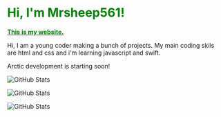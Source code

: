<h1> <strong style="color: green"> Hi, I'm Mrsheep561! </strong> </h1>
<a href="https://arctic-team.github.io"> <strong style="color: green"> This is my website. </strong></a>
<p> Hi, I am a young coder making a bunch of projects.
My main coding skils are html and css and i'm learning javascript and swift.</p>
<p>
  Arctic development is starting soon!
</p>

![GitHub Stats](https://github-readme-stats.vercel.app/api?username=Mrsheep561&theme=radical&show_icons=true&hide_border=true&count_private=true)

![GitHub Stats](https://github-readme-stats.vercel.app/api/top-langs/?username=Mrsheep561&theme=radical&show_icons=true&hide_border=true&layout=compact)

![GitHub Stats](https://github-readme-streak-stats.herokuapp.com/?user=Mrsheep561&theme=radical&hide_border=true)
